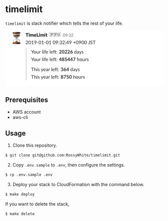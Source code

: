 # timelimit

`timelimit` is slack notifier which tells the rest of your life.

![](screenshot.png)

## Prerequisites

* AWS account 
* aws-cli

## Usage

1. Clone this repository.

```bash
$ git clone git@github.com:RossyWhite/timelimit.git
```

2. Copy `.env.sample` to `.env`, then configure the settings.

```bash
$ cp .env.sample .env
```

3. Deploy your stack to CloudFormation with the command below.

```bash
$ make deploy
```

If you want to delete the stack, 

```bash
$ make delete
```

